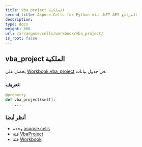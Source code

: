 ```yaml
---
title: vba_project الملكية
second_title: Aspose.Cells for Python via .NET API المراجع
description:
type: docs
weight: 660
url: /ar/aspose.cells/workbook/vba_project/
is_root: false
---
```

##  vba_project الملكية

يحصل على [Workbook.vba_project](/cells/python-net/ar/aspose.cells/workbook#vba_project) في جدول بيانات.
###  تعريف:
```python
@property
def vba_project(self):
    ...
```

###  أنظر أيضا
* وحدة [aspose.cells](../../)
* فئة [VbaProject](/cells/python-net/ar/aspose.cells.vba/vbaproject)
* فئة [Workbook](/cells/python-net/ar/aspose.cells/workbook)
